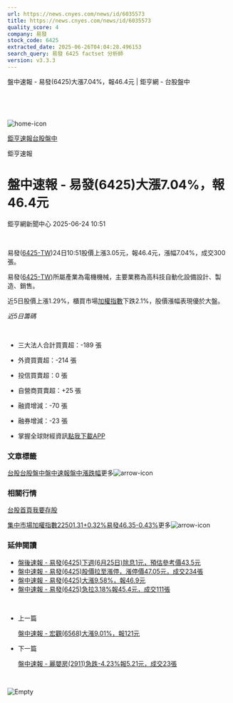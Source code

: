 ```yaml
---
url: https://news.cnyes.com/news/id/6035573
title: https://news.cnyes.com/news/id/6035573
quality_score: 4
company: 易發
stock_code: 6425
extracted_date: 2025-06-26T04:04:28.496153
search_query: 易發 6425 factset 分析師
version: v3.3.3
---
```


盤中速報 - 易發(6425)大漲7.04%，報46.4元 | 鉅亨網 - 台股盤中

‌

‌

![home-icon](/assets/icons/breadCrumb/symbol-icon-home.svg)

[鉅亨速報](/news/cat/anue_live)[台股盤中](/news/cat/tw_live)

鉅亨速報

# 盤中速報 - 易發(6425)大漲7.04%，報46.4元

鉅亨網新聞中心 2025-06-24 10:51

‌

易發([6425-TW](https://www.cnyes.com/twstock/6425))24日10:51股價上漲3.05元，報46.4元，漲幅7.04%，成交300張。

易發([6425-TW](https://www.cnyes.com/twstock/6425))所屬產業為電機機械，主要業務為高科技自動化設備設計、製造、銷售。

近5日股價上漲1.29%，櫃買市場[加權指數](https://invest.cnyes.com/index/TWS/TSE01)下跌2.1%，股價漲幅表現優於大盤。

*近5日籌碼*

‌

* 三大法人合計買賣超：-189 張
* 外資買賣超：-214 張
* 投信買賣超：0 張
* 自營商買賣超：+25 張
* 融資增減：-70 張
* 融券增減：-23 張

* 掌握全球財經資訊[點我下載APP](http://www.cnyes.com/app/?utm_source=mweb&utm_medium=HamMenuBanner&utm_campaign=fixed&utm_content=entr)

### 文章標籤

[台股](https://news.cnyes.com/tag/台股 "台股")[台股盤中](https://news.cnyes.com/tag/台股盤中 "台股盤中")[盤中速報](https://news.cnyes.com/tag/盤中速報 "盤中速報")[盤中漲跌幅](https://news.cnyes.com/tag/盤中漲跌幅 "盤中漲跌幅")更多![arrow-icon](/assets/icons/arrows/arrow-down.svg)

### 相關行情

[台股首頁](https://www.cnyes.com/twstock)[我要存股](https://supr.link/8OHaU)

[集中市場加權指數22501.31+0.32%](https://invest.cnyes.com/index/TWS/TSE01)[易發46.35-0.43%](https://www.cnyes.com/twstock/6425)更多![arrow-icon](/assets/icons/arrows/arrow-down.svg)

### 延伸閱讀

* [盤後速報 - 易發(6425)下週(6月25日)除息1元，預估參考價43.5元](/news/id/6028210)
* [盤中速報 - 易發(6425)股價拉至漲停，漲停價47.05元，成交234張](/news/id/6025603)
* [盤中速報 - 易發(6425)大漲9.58%，報46.9元](/news/id/6025602)
* [盤中速報 - 易發(6425)急拉3.18%報45.4元，成交111張](/news/id/6025565)

‌

* 上一篇

  [盤中速報 - 宏觀(6568)大漲9.01%，報121元](/news/id/6035779)
* 下一篇

  [盤中速報 - 麗嬰房(2911)急跌-4.23%報5.21元，成交23張](/news/id/6034005)

‌

![Empty](/assets/icons/skeleton/empty-image.svg)

‌